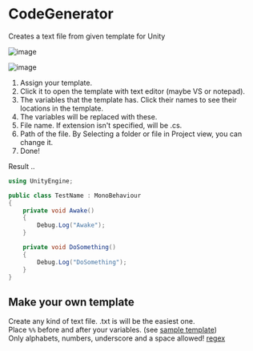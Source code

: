 # CodeGenerator
Creates a text file from given template for Unity

![image](https://user-images.githubusercontent.com/45890606/109596326-5f883580-7b59-11eb-8880-c2b453b98346.png)

![image](https://user-images.githubusercontent.com/45890606/109595238-7af24100-7b57-11eb-87af-b0da006b4d8f.png)  
1. Assign your template.  
2. Click it to open the template with text editor (maybe VS or notepad).
3. The variables that the template has. Click their names to see their locations in the template.
4. The variables will be replaced with these.
5. File name. If extension isn't specified, will be .cs.
6. Path of the file. By Selecting a folder or file in Project view, you can change it.
7. Done!

Result ..
```cs
using UnityEngine;

public class TestName : MonoBehaviour
{
    private void Awake()
    {
        Debug.Log("Awake");
    }

    private void DoSomething()
    {
        Debug.Log("DoSomething");
    }
}
```

## Make your own template
Create any kind of text file. .txt is will be the easiest one.  
Place `%%` before and after your variables. (see [sample template](https://github.com/Elysia-ff/CodeGenerator/blob/main/Assets/CodeGenerator/Editor/sample%20template.txt))  
Only alphabets, numbers, underscore and a space allowed! [regex](https://github.com/Elysia-ff/CodeGenerator/blob/f62877d7f1c67e91c05549d370f4361a228a1502/Assets/CodeGenerator/Editor/CodeGenerator.cs#L12)
